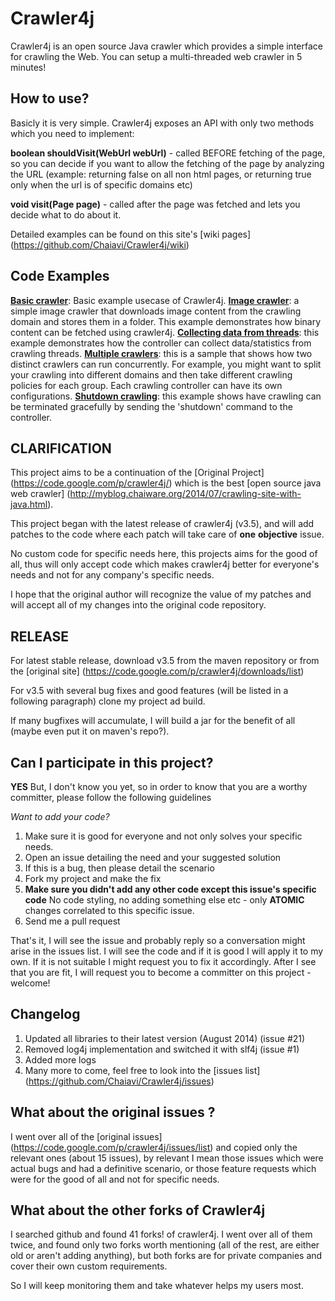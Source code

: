 Crawler4j
=========

Crawler4j is an open source Java crawler which provides a simple interface for crawling the Web. You can setup a multi-threaded web crawler in 5 minutes!


How to use?
-----------
Basicly it is very simple.
Crawler4j exposes an API with only two methods which you need to implement:

**boolean shouldVisit(WebUrl webUrl)** - called BEFORE fetching of the page, so you can decide if you want to allow the fetching of the page by analyzing the URL (example: returning false on all non html pages, or returning true only when the url is of specific domains etc)

**void visit(Page page)** - called after the page was fetched and lets you decide what to do about it.


Detailed examples can be found on this site's [wiki pages] (https://github.com/Chaiavi/Crawler4j/wiki)


Code Examples
-------------
**[Basic crawler](https://github.com/Chaiavi/Crawler4j/tree/master/src/test/java/edu/uci/ics/crawler4j/examples/basic)**: Basic example usecase of Crawler4j.
**[Image crawler](https://github.com/Chaiavi/Crawler4j/tree/master/src/test/java/edu/uci/ics/crawler4j/examples/imagecrawler)**: a simple image crawler that downloads image content from the crawling domain and stores them in a folder. This example demonstrates how binary content can be fetched using crawler4j.
**[Collecting data from threads](https://github.com/Chaiavi/Crawler4j/tree/master/src/test/java/edu/uci/ics/crawler4j/examples/localdata)**: this example demonstrates how the controller can collect data/statistics from crawling threads.
**[Multiple crawlers](https://github.com/Chaiavi/Crawler4j/tree/master/src/test/java/edu/uci/ics/crawler4j/examples/multiple)**: this is a sample that shows how two distinct crawlers can run concurrently. For example, you might want to split your crawling into different domains and then take different crawling policies for each group. Each crawling controller can have its own configurations.
**[Shutdown crawling](https://github.com/Chaiavi/Crawler4j/tree/master/src/test/java/edu/uci/ics/crawler4j/examples/shutdown)**: this example shows have crawling can be terminated gracefully by sending the 'shutdown' command to the controller.



CLARIFICATION
-------------
This project aims to be a continuation of the [Original Project] (https://code.google.com/p/crawler4j/) which is the best [open source java web crawler] (http://myblog.chaiware.org/2014/07/crawling-site-with-java.html).

This project began with the latest release of crawler4j (v3.5), and will add patches to the code where each patch will take care of **one** **objective** issue.

No custom code for specific needs here, this projects aims for the good of all, thus will only accept code which makes crawler4j better for everyone's needs and not for any company's specific needs.

I hope that the original author will recognize the value of my patches and will accept all of my changes into the original code repository.


RELEASE
-------
For latest stable release, download v3.5 from the maven repository or from the [original site] (https://code.google.com/p/crawler4j/downloads/list)

For v3.5 with several bug fixes and good features (will be listed in a following paragraph) clone my project ad build.

If many bugfixes will accumulate, I will build a jar for the benefit of all (maybe even put it on maven's repo?).


Can I participate in this project?
----------------------------------
**YES**
But, I don't know you yet, so in order to know that you are a worthy committer, please follow the following guidelines

*Want to add your code?*
1. Make sure it is good for everyone and not only solves your specific needs.
2. Open an issue detailing the need and your suggested solution
3. If this is a bug, then please detail the scenario
4. Fork my project and make the fix
5. **Make sure you didn't add any other code except this issue's specific code** No code styling, no adding something else etc - only **ATOMIC** changes correlated to this specific issue.
6. Send me a pull request

That's it, I will see the issue and probably reply so a conversation might arise in the issues list.
I will see the code and if it is good I will apply it to my own.
If it is not suitable I might request you to fix it accordingly.
After I see that you are fit, I will request you to become a committer on this project - welcome!


Changelog
---------
1. Updated all libraries to their latest version (August 2014) (issue #21)
2. Removed log4j implementation and switched it with slf4j (issue #1)
3. Added more logs
4. Many more to come, feel free to look into the [issues list] (https://github.com/Chaiavi/Crawler4j/issues)


What about the original issues ?
--------------------------------
I went over all of the [original issues] (https://code.google.com/p/crawler4j/issues/list) and copied only the relevant ones (about 15 issues), by relevant I mean those issues which were actual bugs and had a definitive scenario, or those feature requests which were for the good of all and not for specific needs.


What about the other forks of Crawler4j
---------------------------------------
I searched github and found 41 forks! of crawler4j.
I went over all of them twice, and found only two forks worth mentioning (all of the rest, are either old or aren't adding anything), but both forks are for private companies and cover their own custom requirements.

So I will keep monitoring them and take whatever helps my users most.

